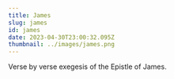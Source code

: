 ```yaml
---
title: James
slug: james
id: james
date: 2023-04-30T23:00:32.095Z
thumbnail: ../images/james.png
---
```

V﻿erse by verse exegesis of the Epistle of James.
